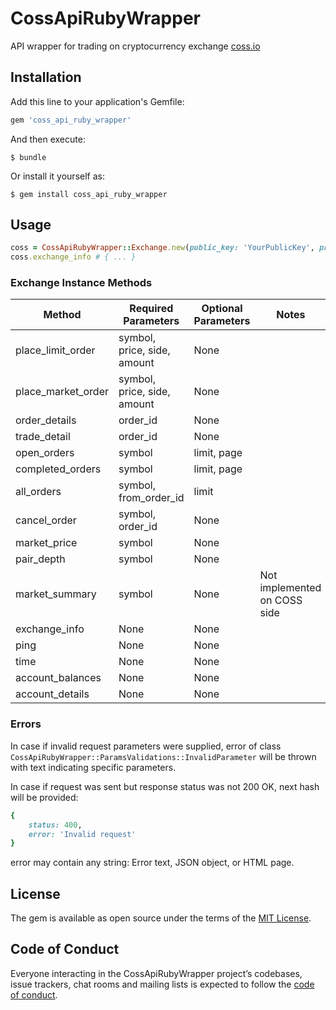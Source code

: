 # CossApiRubyWrapper

API wrapper for trading on cryptocurrency exchange [coss.io](https://coss.io/c/reg?r=BDMG5L7K9J)

## Installation

Add this line to your application's Gemfile:

```ruby
gem 'coss_api_ruby_wrapper'
```

And then execute:

    $ bundle

Or install it yourself as:

    $ gem install coss_api_ruby_wrapper

## Usage

```ruby
coss = CossApiRubyWrapper::Exchange.new(public_key: 'YourPublicKey', private_key: 'YourPrivateKey')
coss.exchange_info # { ... }
```

### Exchange Instance Methods

|Method                 |Required Parameters | Optional Parameters| Notes   |
| --------------------- | ------------------ | ------------------ | ------- |
| place_limit_order     | symbol, price, side, amount| None |               |
| place_market_order    | symbol, price, side, amount| None |               |
| order_details         | order_id | None |                                 |
| trade_detail          | order_id | None |                                 |
| open_orders           | symbol | limit, page |                            |
| completed_orders      | symbol | limit, page |                            |
| all_orders            | symbol, from_order_id | limit |                   |
| cancel_order          | symbol, order_id | None |                         |
| market_price          | symbol | None |                                   |
| pair_depth            | symbol | None |                                   |
| market_summary        | symbol | None | Not implemented on COSS side      |
| exchange_info         | None | None |                                     |
| ping                  | None | None |                                     |
| time                  | None | None |                                     |
| account_balances      | None | None |                                     |
| account_details       | None | None |                                     |

### Errors

In case if invalid request parameters were supplied, error of class `CossApiRubyWrapper::ParamsValidations::InvalidParameter` will be thrown with text indicating specific parameters.

In case if request was sent but response status was not 200 OK, next hash will be provided:

```ruby
{
    status: 400,
    error: 'Invalid request'
}
```

error may contain any string: Error text, JSON object, or HTML page.


## License

The gem is available as open source under the terms of the [MIT License](https://opensource.org/licenses/MIT).

## Code of Conduct

Everyone interacting in the CossApiRubyWrapper project’s codebases, issue trackers, chat rooms and mailing lists is expected to follow the [code of conduct](https://github.com/coss-community/coss_api_ruby_wrapper/blob/master/CODE_OF_CONDUCT.md).
